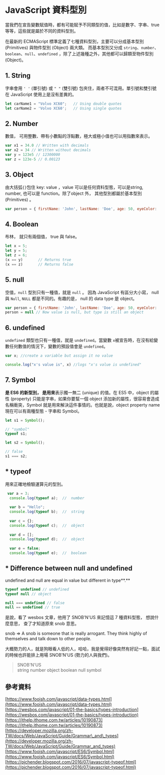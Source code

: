 # JavaScript 資料型別

當我們在宣告變數賦值時，都有可能賦予不同類型的值，比如是數字、字串、true 等等，這些就是屬於不同的資料型別。  
  
在最新的 ECMAScript 標準定義了七種資料型別，主要可以分成基本型別 \(Primitives\) 與物件型別 \(Object\) 兩大類。 而基本型別又分成 `string`、`number`、`boolean`、`null`、`undefined` ，除了上述幾種之外，其他都可以歸類至物件型別 \(Object\)。  


## 1. String

字串會用 `' '` \(單引號\) 或 `" "` \(雙引號\) 包夾住，兩者不可混用。單引號和雙引號在 JavaScript 使用上是沒有差異的。

```javascript
let carName1 = "Volvo XC60";   // Using double quotes
let carName2 = 'Volvo XC60';   // Using single quotes
```

## **2. Number**

數值， 可用整數、帶有小數點的浮點數，極大或極小值也可以用指數來表示。

```javascript
var x1 = 34.0 // Written with decimals
var x2 = 34 // Written without decimals
var y = 123e5 // 12300000
var z = 123e-5 // 0.00123
```

## **3. Object**

由大括弧`{}`包住 key: value ，value 可以是任何資料型態，可以是string, number, 也可以是 function。除了object 外， 其他型別都屬於基本型別 \(Primitives\) 。

```javascript
var person = { firstName: 'John', lastName: 'Doe', age: 50, eyeColor: 'blue' }
```

## **4. Boolean** 

布林， 就只有兩個值， true 與 false。

```javascript
let x = 5;
let y = 5;
let z = 6;
(x == y)       // Returns true
(x == z)       // Returns false
```

## **5. null**

空值，`null` 型別只有一種值，就是 `null` 。 因為 JavaScript 有區分大小寫， null 與  `Null`, `NULL`  都是不同的。有趣的是， null 的 data type 是 object。

```javascript
var person = { firstName: 'John', lastName: 'Doe', age: 50, eyeColor: 'blue' }
person = null // Now value is null, but type is still an object
```

## **6. undefined**

`undefined` 類型也只有一種值，就是 `undefined`。當變數 `x`被宣告時，在沒有給變數任何數值的情況下，變數的預設值會是 `undefined`。

```javascript
var x; //create a variable but assign it no value

console.log("x's value is", x) //logs "x's value is undefined"
```

## **7. Symbol**

**是 ES6 的新型別， 是用來**表示獨一無二 \(unique\) 的值。在 ES5 中，object 的屬性 \(property\) 只能是字串，如果你要幫一個 object 添加新的屬性，很容易會造成名稱衝突，Symbol 就是用來解決這件事情的。也就是說，object property name 現在可以有兩種型態 - 字串和 Symbol。

```javascript
let s1 = Symbol();

// "symbol"
typeof s1;

let s2 = Symbol();

// false
s1 === s2;
```

## \* typeof 

用來正確地檢驗運算元的型別。

```javascript
 var a = 3;
  console.log(typeof a);  //  number
  
  var b = "Hello";
  console.log(typeof b);  //  string
  
  var c = {};
  console.log(typeof c);  //  object
  
  var d = [];
  console.log(typeof d);  //  object
  
  var e = false;
  console.log(typeof e);  //  boolean
```

##  \* **Difference between null and undefined**

undefined and null are equal in value but different in type**.**

```javascript
typeof undefined // undefined
typeof null // object

null === undefined // false
null == undefined // true

```

是說，看了 wesbos 文章，他用了 SNOB'N'US 來記憶這 7 種資料型態， 想說什麼意思， 查了才知道原來 snob 意思。  
  
snob =&gt;  A snob is someone that is really arrogant. They think highly of themselves and talk down to other people.

大概勢力的人，就是狗眼看人低的人，哈哈，我是覺得好像突然有好記一點，面試的時候也許能排上用場 SNOB'N'US  \(勢力的人與我們\)。 

> SNOB'N'US   
> string number object boolean null symbol

##  參考資料

  
[https://www.fooish.com/javascript/data-types.html](https://www.fooish.com/javascript/data-types.html)  
[https://wesbos.com/javascript/01-the-basics/types-introduction](https://wesbos.com/javascript/01-the-basics/types-introduction)  
[https://ithelp.ithome.com.tw/articles/10190873](https://ithelp.ithome.com.tw/articles/10190873)  
[https://developer.mozilla.org/zh-TW/docs/Web/JavaScript/Guide/Grammar\_and\_types](https://developer.mozilla.org/zh-TW/docs/Web/JavaScript/Guide/Grammar_and_types)  
[https://www.fooish.com/javascript/ES6/Symbol.html](https://www.fooish.com/javascript/ES6/Symbol.html)  
[https://pjchender.blogspot.com/2016/07/javascript-typeof.html](https://pjchender.blogspot.com/2016/07/javascript-typeof.html)





